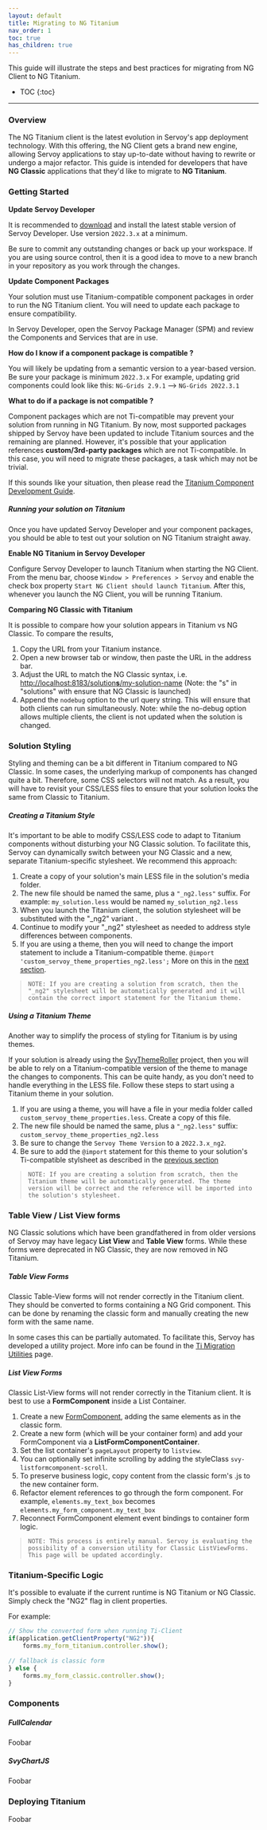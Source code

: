 ```yaml
---
layout: default
title: Migrating to NG Titanium
nav_order: 1
toc: true
has_children: true
---
```


This guide will illustrate the steps and best practices for migrating from NG Client to NG Titanium.
* TOC
{:toc}
------



### Overview

The NG Titanium client is the latest evolution in Servoy's app deployment technology. With this offering, the NG Client gets a brand new engine, allowing Servoy applications to stay up-to-date without having to rewrite or undergo a major refactor. This guide is intended for developers that have **NG Classic** applications that they'd like to migrate to **NG Titanium**.

### Getting Started

**Update Servoy Developer**

It is recommended to [download](https://servoy.com/download) and install the latest stable version of Servoy Developer. Use version `2022.3.x` at a minimum.

Be sure to commit any outstanding changes or back up your workspace. If you are using source control, then it is a good idea to move to a new branch in your repository as you work through the changes.

**Update Component Packages**

Your solution must use Titanium-compatible component packages in order to run the NG Titanium client. You will need to update each package to ensure compatibility.

In Servoy Developer, open the Servoy Package Manager (SPM) and review the Components and Services that are in use. 

**How do I know if a component package is compatible ?**

You will likely be updating from a semantic version to a year-based version. Be sure your package is minimum `2022.3.x`
For example, updating grid components could look like this:  `NG-Grids 2.9.1`  -->  `NG-Grids 2022.3.1`

**What to do if a package is not compatible ?**

Component packages which are not Ti-compatible may prevent your solution from running in NG Titanium. By now, most supported packages shipped by Servoy have been updated to include Titanium sources and the remaining are planned.  However, it's possible that your application references **custom/3rd-party packages** which are not Ti-compatible. In this case, you will need to migrate these packages, a task which may not be trivial. 

If this sounds like your situation, then please read the [Titanium Component Development Guide](https://servoy.github.io/servoy-doc/ng-titanium-component-development-guide.html). 

##### Running your solution on Titanium

Once you have updated Servoy Developer and your component packages, you should be able to test out your solution on NG Titanium straight away.

**Enable NG Titanium in Servoy Developer**

Configure Servoy Developer to launch Titanium when starting the NG Client. From the menu bar, choose `Window > Preferences > Servoy` and enable the check box property `Start NG Client should launch Titanium`. After this, whenever you launch the NG Client, you will be running Titanium.

**Comparing NG Classic with Titanium**

It is possible to compare how your solution appears in Titanium vs NG Classic. To compare the results,

1. Copy the URL from your Titanium instance. 
2. Open a new browser tab or window, then paste the URL in the address bar.
3. Adjust the URL to match the NG Classic syntax, i.e. [http://localhost:8183/solution**s**/my-solution-name](http://localhost:8183/solutions/my-solution-name) 
   (Note: the "s" in "solutions" with ensure that NG Classic is launched)
4. Append the `nodebug` option to the url query string. This will ensure that both clients can run simultaneously.
   Note: while the no-debug option allows multiple clients, the client is not updated when the solution is changed.

### Solution Styling

Styling and theming can be a bit different in Titanium compared to NG Classic. In some cases, the underlying markup of components has changed quite a bit. Therefore, some CSS selectors will not match. As a result, you will have to revisit your CSS/LESS files to ensure that your solution looks the same from Classic to Titanium.

##### Creating a Titanium Style

It's important to be able to modify CSS/LESS code to adapt to Titanium components without disturbing your NG Classic solution. To facilitate this, Servoy can dynamically switch between your NG Classic and a new, separate Titanium-specific stylesheet. We recommend this approach:

1. Create a copy of your solution's main LESS file in the solution's media folder.
2. The new file should be named the same, plus a `"_ng2.less"` suffix.
   For example: `my_solution.less` would be named `my_solution_ng2.less`
3. When you launch the Titanium client, the solution stylesheet will be substituted with the "_ng2" variant .
4. Continue to modify your "_ng2" stylesheet as needed to address style differences between components.
5. If you are using a theme, then you will need to change the import statement to include a Titanium-compatible theme.
   `@import 'custom_servoy_theme_properties_ng2.less';` More on this in the [next section](#using-a-titanium-theme).

> ```
> NOTE: If you are creating a solution from scratch, then the "_ng2" stylesheet will be automatically generated and it will contain the correct import statement for the Titanium theme.
> ```



##### Using a Titanium Theme

Another way to simplify the process of styling for Titanium is by using themes.

If your solution is already using the [SvyThemeRoller](https://github.com/Servoy/svyThemeRoller/wiki) project, then you will be able to rely on a Titanium-compatible version of the theme to manage the changes to components. This can be quite handy, as you don't need to handle everything in the LESS file. Follow these steps to start using a Titanium theme in your solution.

1. If you are using a theme, you will have a file in your media folder called `custom_servoy_theme_properties.less`. Create a copy of this file.
2. The new file should be named the same, plus a `"_ng2.less"` suffix: `custom_servoy_theme_properties_ng2.less`
3. Be sure to change the `Servoy Theme Version` to a `2022.3.x_ng2`.
4. Be sure to add the `@import` statement for this theme to your solution's Ti-compatible stylsheet as described in the [previous section](#creating-a-titanium-style)

> ```
> NOTE: If you are creating a solution from scratch, then the Titanium theme will be automatically generated. The theme version will be correct and the reference will be imported into the solution's stylesheet.
> ```



### Table View / List View forms

NG Classic solutions which have been grandfathered in from older versions of Servoy may have legacy **List View** and **Table View** forms. While these forms were deprecated in NG Classic, they are now removed in NG Titanium.

##### Table View Forms

Classic Table-View forms will not render correctly in the Titanium client. They should be converted to forms containing a NG Grid component. This can be done by renaming the classic form and manually creating the new form with the same name.

In some cases this can be partially automated. To facilitate this, Servoy has developed a utility project. More info can be found in the [Ti Migration Utilities](https://servoy.github.io/servoy-doc/ng-titanium-migration-utilities.html) page.

##### List View Forms

Classic List-View forms will not render correctly in the Titanium client. It is best to use a **FormComponent** inside a List Container.

1. Create a new [FormComponent](https://wiki.servoy.com/display/DOCS/Form+Component), adding the same elements as in the classic form. 
2. Create a new form (which will be your container form) and add your FormComponent via a **ListFormComponentContainer**.
3. Set the list container's `pageLayout` property to `listview`.
4. You can optionally set infinite scrolling by adding the styleClass `svy-listformcomponent-scroll`.
5. To preserve business logic, copy content from the classic form's .js to the new container form.
6. Refactor element references to go through the form component. For example, `elements.my_text_box` becomes `elements.my_form_component.my_text_box`
7. Reconnect FormComponent element event bindings to container form logic.

> ```
> NOTE: This process is entirely manual. Servoy is evaluating the possibility of a conversion utility for Classic ListViewForms. This page will be updated accordingly.
> ```



### Titanium-Specific Logic

It's possible to evaluate if the current runtime is NG Titanium or NG Classic. Simply check the "NG2" flag in client properties.

For example:

```javascript
// Show the converted form when running Ti-Client
if(application.getClientProperty("NG2")){
    forms.my_form_titanium.controller.show();
    
// fallback is classic form
} else {
    forms.my_form_classic.controller.show();
}
```



### Components

##### FullCalendar

Foobar

##### SvyChartJS

Foobar

### Deploying Titanium

Foobar

